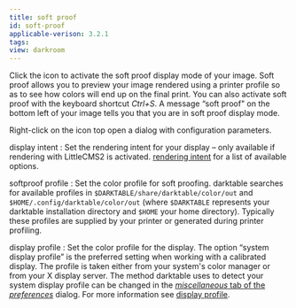 ```yaml
---
title: soft proof
id: soft-proof
applicable-verison: 3.2.1
tags: 
view: darkroom
---
```


Click the icon to activate the soft proof display mode of your image. Soft proof allows you to preview your image rendered using a printer profile so as to see how colors will end up on the final print. You can also activate soft proof with the keyboard shortcut _Ctrl+S_. A message “soft proof" on the bottom left of your image tells you that you are in soft proof display mode.

Right-click on the icon top open a dialog with configuration parameters. 	

display intent
: Set the rendering intent for your display – only available if rendering with LittleCMS2 is activated. [rendering intent](../../../special-topics/color-management/rendering-intent.md) for a list of available options.

softproof profile
: Set the color profile for soft proofing. darktable searches for available profiles in `$DARKTABLE/share/darktable/color/out` and `$HOME/.config/darktable/color/out` (where `$DARKTABLE` represents your darktable installation directory and `$HOME` your home directory). Typically these profiles are supplied by your printer or generated during printer profiling.

display profile
: Set the color profile for the display. The option “system display profile” is the preferred setting when working with a calibrated display. The profile is taken either from your system's color manager or from your X display server. The method darktable uses to detect your system display profile can be changed in the [_miscellaneous_ tab of the _preferences_](../../../preferences-settings/miscellaneous.md) dialog. For more information see [display profile](../../../special-topics/color-management/display-profile.md).
